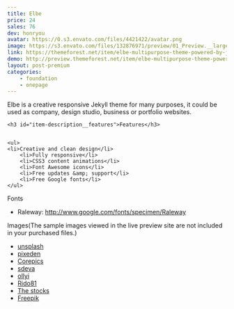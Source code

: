 ```yaml
---
title: Elbe
price: 24
sales: 76
dev: honryou
avatar: https://0.s3.envato.com/files/4421422/avatar.png
image: https://s3.envato.com/files/132876971/preview/01_Preview.__large_preview.jpg
link: https://themeforest.net/item/elbe-multipurpose-theme-powered-by-jekyll/11372996
demo: http://preview.themeforest.net/item/elbe-multipurpose-theme-powered-by-jekyll/full_screen_preview/11372996
layout: post-premium
categories:
    - foundation
    - onepage
---
```



<div class="user-html"><p>Elbe is a creative responsive Jekyll theme for many purposes, it could be used as company, design studio, business or portfolio websites.</p>


	<h3 id="item-description__features">Features</h3>


	<ul>
	<li>Creative and clean design</li>
		<li>Fully responsive</li>
		<li>CSS3 content animations</li>
		<li>Font Awesome icons</li>
		<li>Free updates &amp; support</li>
		<li>Free Google fonts</li>
	</ul>


Fonts
	<ul>
	<li>Raleway: <a href="http://www.google.com/fonts/specimen/Raleway" rel="nofollow">http://www.google.com/fonts/specimen/Raleway</a>
</li>
	</ul>


Images(The sample images viewed in the live preview site are not included in your purchased files.)
	<ul>
	<li><a href="http://unsplash.com" rel="nofollow">unsplash</a></li>
		<li><a href="http://pixeden.com/" rel="nofollow">pixeden</a></li>
		<li><a href="http://photodune.net/item/designer-portrait/833538?WT.ac=category_thumb&amp;WT.seg_1=category_thumb&amp;WT.z_author=Corepics">Corepics</a></li>
		<li><a href="http://photodune.net/item/smile/2063538?WT.ac=category_thumb&amp;WT.seg_1=category_thumb&amp;WT.z_author=sdeva">sdeva</a></li>
		<li><a href="http://photodune.net/item/smiling-woman/3716632?WT.oss_phrase=smile%20woman&amp;WT.oss_rank=15&amp;WT.z_author=ollyi&amp;WT.ac=search_thumb">ollyi</a></li>
		<li><a href="http://photodune.net/item/smiling-man/7203958?WT.oss_phrase=smile%20man&amp;WT.oss_rank=38&amp;WT.z_author=Rido81&amp;WT.ac=search_thumb">Rido81</a></li>
		<li><a href="http://thestocks.im/" rel="nofollow">The stocks</a></li>
		<li><a href="http://www.freepik.com" rel="nofollow">Freepik</a></li>
	</ul></div>